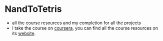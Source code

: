 # NandToTetris
- all the course resources and my completion for all the projects
- I take the course on [coursera](https://www.coursera.org/learn/build-a-computer/home/week/1), you can find all the course resources
on its [website](https://www.nand2tetris.org/).
